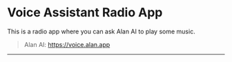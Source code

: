 # Voice Assistant Radio App

This is a radio app where you can ask Alan AI to play some music.

> Alan AI: https://voice.alan.app
>
---
